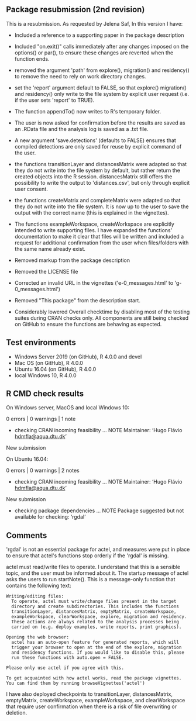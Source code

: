## Package resubmission (2nd revision)

This is a resubmission. As requested by Jelena Saf,
In this version I have:

* Included a reference to a supporting paper in the package
description

* Included "on.exit()" calls immediately after any changes
imposed on the options() or par(), to ensure these changes are
reverted when the function ends.

* removed the argument 'path' from explore(), migration() and
residency() to remove the need to rely on work directory changes.

* set the 'report' argument default to FALSE, so that explore()
migration() and residency() only write to the file system by
explicit user request (i.e. if the user sets 'report' to TRUE).

* The function appendTo() now writes to R's temporary folder.

* The user is now asked for confirmation before the results
are saved as an .RData file and the analysis log is saved as a
.txt file.

* A new argument 'save.detections' (defaults to FALSE) ensures
that compiled detections are only saved for reuse by explicit
command of the user.

* the functions transitionLayer and distancesMatrix were adapted
so that they do not write into the file system by default, but rather
return the created objects into the R session. distancesMatrix still
offers the possibility to write the output to 'distances.csv', but only
through explicit user consent.

* the functions createMatrix and completeMatrix were adapted so that
they do not write into the file system. It is now up to the user to
save the output with the correct name (this is explained in the vignettes).

* The functions exampleWorkspace, createWorkspace are explicitly 
intended to write supporting files. I have expanded the functions' 
documentation to make it clear that files will be written and
included a request for additional confirmation from the user when 
files/folders with the same name already exist.


* Removed markup from the package description

* Removed the LICENSE file

* Corrected an invalid URL in the vignettes
('e-0_messages.html' to 'g-0_messages.html')

* Removed "This package" from the description start.

* Considerably lowered Overall checktime by disabling
most of the testing suites during CRAN checks only. 
All components are still being checked on GitHub to ensure
the functions are behaving as expected.

## Test environments

* Windows Server 2019 (on GitHub), R 4.0.0 and devel
* Mac OS (on GitHub), R 4.0.0
* Ubuntu 16.04 (on GitHub), R 4.0.0
* local Windows 10, R 4.0.0

## R CMD check results

On Windows server, MacOS and local Windows 10:

0 errors | 0 warnings | 1 note

* checking CRAN incoming feasibility ... NOTE
Maintainer: ‘Hugo Flávio <hdmfla@aqua.dtu.dk>’

New submission

On Ubuntu 16.04:

0 errors | 0 warnings | 2 notes

* checking CRAN incoming feasibility ... NOTE
Maintainer: ‘Hugo Flávio <hdmfla@aqua.dtu.dk>’

New submission

* checking package dependencies ... NOTE
Package suggested but not available for checking: ‘rgdal’

## Comments

'rgdal' is not an essential package for actel, and measures 
were put in place to ensure that actel's functions stop orderly
if the 'rgdal' is missing.

actel must read/write files to operate. I understand that this
is a sensible topic, and the user must be informed about it. The
startup message of actel asks the users to run startNote(). This
is a message-only function that contains the following text:

```
Writing/editing files:
  To operate, actel must write/change files present in the target 
  directory and create subdirectories. This includes the functions 
  transitionLayer, distancesMatrix, emptyMatrix, createWorkspace, 
  exampleWorkspace, clearWorkspace, explore, migration and residency. 
  These actions are always related to the analysis processes being 
  carried on (e.g. deploy examples, write reports, print graphics). 

Opening the web browser:
  actel has an auto-open feature for generated reports, which will 
  trigger your browser to open at the end of the explore, migration 
  and residency functions. If you would like to disable this, please 
  run these functions with auto.open = FALSE. 

Please only use actel if you agree with this.

To get acquainted with how actel works, read the package vignettes.
You can find them by running browseVignettes('actel')
```

I have also deployed checkpoints to transitionLayer, distancesMatrix,
emptyMatrix, createWorkspace, exampleWorkspace, and clearWorkspace 
that require user confirmation when there is a risk of file overwriting
or deletion.
